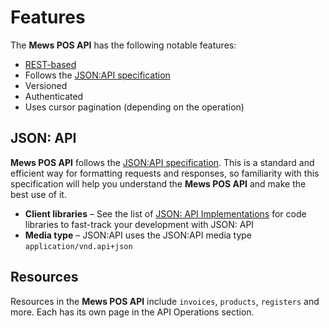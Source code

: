 # Features

The __Mews POS API__ has the following notable features:

- [REST-based](https://en.wikipedia.org/wiki/REST)
- Follows the [JSON:API specification](https://jsonapi.org/)
- Versioned
- Authenticated
- Uses cursor pagination (depending on the operation)

## JSON: API

**Mews POS API** follows the [JSON:API specification](https://jsonapi.org/). This is a standard and efficient way for formatting requests and responses, so familiarity with this specification will help you understand the **Mews POS API** and make the best use of it.

- **Client libraries** – See the list of [JSON: API Implementations](https://jsonapi.org/implementations/) for code libraries to fast-track your development with JSON: API
- **Media type** – JSON:API uses the JSON:API media type `application/vnd.api+json`

## Resources

Resources in the **Mews POS API** include `invoices`, `products`, `registers` and more. Each has its own page in the API Operations section.
